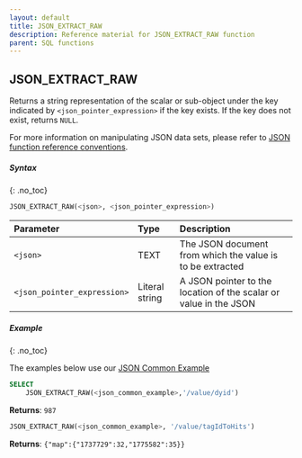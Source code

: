 ```yaml
---
layout: default
title: JSON_EXTRACT_RAW
description: Reference material for JSON_EXTRACT_RAW function
parent: SQL functions
---
```


## JSON_EXTRACT_RAW

Returns a string representation of the scalar or sub-object under the key indicated by `<json_pointer_expression>` if the key exists. If the key does not exist, returns `NULL`.

For more information on manipulating JSON data sets, please refer to [JSON function reference conventions](./index.md#json-function-reference-conventions).

##### Syntax
{: .no_toc}

```sql
​​JSON_EXTRACT_RAW(<json>, <json_pointer_expression>)
```

| Parameter                   | Type           | Description                                                       |
| :--------------------------- | :-------------- | :----------------------------------------------------------------- |
| `<json>`                    | TEXT           | The JSON document from which the value is to be extracted         |
| `<json_pointer_expression>` | Literal string | A JSON pointer to the location of the scalar or value in the JSON |

##### Example
{: .no_toc}

The examples below use our [JSON Common Example](./index.md#json-common-example)

```sql
SELECT
    JSON_EXTRACT_RAW(<json_common_example>,'/value/dyid')
```

**Returns**: `987`

```sql
JSON_EXTRACT_RAW(<json_common_example>, '/value/tagIdToHits')
```

**Returns**: `{"map":{"1737729":32,"1775582":35}}`
